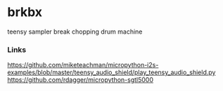 # brkbx

teensy sampler break chopping drum machine

### Links

https://github.com/miketeachman/micropython-i2s-examples/blob/master/teensy_audio_shield/play_teensy_audio_shield.py
https://github.com/rdagger/micropython-sgtl5000
